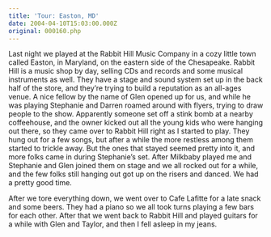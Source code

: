 ```yaml
---
title: 'Tour: Easton, MD'
date: 2004-04-10T15:03:00.000Z
original: 000160.php
---
```


Last night we played at the Rabbit Hill Music Company in a cozy little town called Easton, in Maryland, on the eastern side of the Chesapeake. Rabbit Hill is a music shop by day, selling CDs and records and some musical instruments as well. They have a stage and sound system set up in the back half of the store, and they’re trying to build a reputation as an all-ages venue. A nice fellow by the name of Glen opened up for us, and while he was playing Stephanie and Darren roamed around with flyers, trying to draw people to the show. Apparently someone set off a stink bomb at a nearby coffeehouse, and the owner kicked out all the young kids who were hanging out there, so they came over to Rabbit Hill right as I started to play. They hung out for a few songs, but after a while the more restless among them started to trickle away. But the ones that stayed seemed pretty into it, and more folks came in during Stephanie’s set. After Milkbaby played me and Stephanie and Glen joined them on stage and we all rocked out for a while, and the few folks still hanging out got up on the risers and danced. We had a pretty good time.

After we tore everything down, we went over to Cafe Lafitte for a late snack and some beers. They had a piano so we all took turns playing a few bars for each other. After that we went back to Rabbit Hill and played guitars for a while with Glen and Taylor, and then I fell asleep in my jeans.


